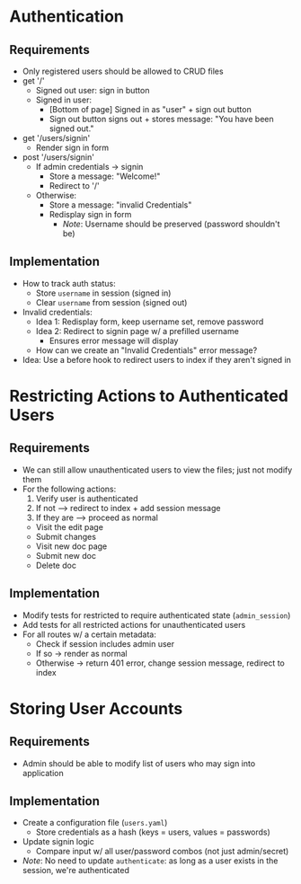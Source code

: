 # Authentication

## Requirements

- Only registered users should be allowed to CRUD files
- get '/'
  - Signed out user: sign in button
  - Signed in user:
    - [Bottom of page] Signed in as "user" + sign out button
    - Sign out button signs out + stores message: "You have been signed out."
- get '/users/signin'
  - Render sign in form
- post '/users/signin'
  - If admin credentials -> signin
    - Store a message: "Welcome!"
    - Redirect to '/'
  - Otherwise:
    - Store a message: "invalid Credentials"
    - Redisplay sign in form
      - _Note_: Username should be preserved (password shouldn't be)

## Implementation

- How to track auth status:
  - Store `username` in session (signed in)
  - Clear `username` from session (signed out)
- Invalid credentials:
  - Idea 1: Redisplay form, keep username set, remove password
  - Idea 2: Redirect to signin page w/ a prefilled username
    - Ensures error message will display
  - How can we create an "Invalid Credentials" error message?
- Idea: Use a before hook to redirect users to index if they aren't signed in

# Restricting Actions to Authenticated Users

## Requirements

- We can still allow unauthenticated users to view the files; just not modify them
- For the following actions:
  1. Verify user is authenticated
  2. If not --> redirect to index + add session message
  3. If they are --> proceed as normal
  - Visit the edit page
  - Submit changes
  - Visit new doc page
  - Submit new doc
  - Delete doc

## Implementation

- Modify tests for restricted to require authenticated state (`admin_session`)
- Add tests for all restricted actions for unauthenticated users
- For all routes w/ a certain metadata:
  - Check if session includes admin user
  - If so -> render as normal
  - Otherwise -> return 401 error, change session message, redirect to index

# Storing User Accounts

## Requirements

- Admin should be able to modify list of users who may sign into application

## Implementation

- Create a configuration file (`users.yaml`)
  - Store credentials as a hash (keys = users, values = passwords)
- Update signin logic
  - Compare input w/ all user/password combos (not just admin/secret)
- _Note_: No need to update `authenticate`: as long as a user exists in the session, we're authenticated
